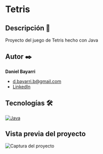 # Tetris

## Descripción 📑

Proyecto del juego de Tetris hecho con Java

## Autor ✒️
**Daniel Bayarri**

* [d.bayarri.b@gmail.com](d.bayarri.b@gmail.com)
* [LinkedIn](https://www.linkedin.com/in/danielbayarri/)

## Tecnologías 🛠

[![Java](https://img.shields.io/badge/Java-ED8B00?style=for-the-badge&logo=java&logoColor=white)](https://es.wikipedia.org/wiki/Java) 

## Vista previa del proyecto

![Captura del proyecto](https://repository-images.githubusercontent.com/651967614/217184f7-9b87-4b3d-9161-75b9734cd3fb)
